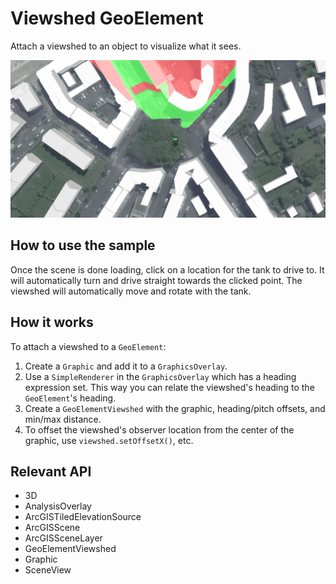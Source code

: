 #  Viewshed GeoElement

Attach a viewshed to an object to visualize what it sees.

![](ViewshedGeoElement.gif)

##  How to use the sample

Once the scene is done loading, click on a location for the tank to drive to. It will automatically turn and drive straight towards the clicked point. The viewshed will automatically move and rotate with the tank.

##  How it works

To attach a viewshed to a `GeoElement`:

1.  Create a `Graphic` and add it to a `GraphicsOverlay`.
2.  Use a `SimpleRenderer` in the `GraphicsOverlay` which has a heading expression set. This way you can relate the viewshed's heading to the `GeoElement`'s heading.
3.  Create a `GeoElementViewshed` with the graphic, heading/pitch offsets, and min/max distance.
4.  To offset the viewshed's observer location from the center of the graphic, use `viewshed.setOffsetX()`, etc.

##  Relevant API

*   3D
*   AnalysisOverlay
*   ArcGISTiledElevationSource
*   ArcGISScene
*   ArcGISSceneLayer
*   GeoElementViewshed
*   Graphic
*   SceneView